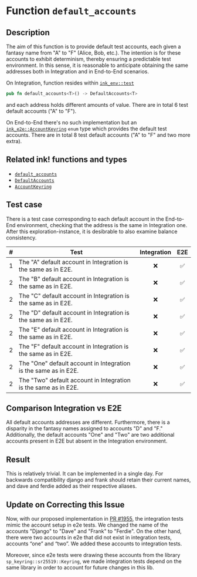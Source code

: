 # Function `default_accounts`

## Description

The aim of this function is to provide default test accounts, each given a fantasy name from "A" to "F" (Alice, Bob, etc.). The intention is for these accounts to exhibit determinism, thereby ensuring a predictable test environment. In this sense, it is reasonable to anticipate obtaining the same addresses both in Integration and in End-to-End scenarios.

On Integration, function resides within [`ink_env::test`](https://paritytech.github.io/ink/ink_env/test/index.html)

```rust
pub fn default_accounts<T>() -> DefaultAccounts<T>
```

and each address holds different amounts of value. There are in total 6 test default accounts ("A" to "F").

On End-to-End there's no such implementation but an [`ink_e2e::AccountKeyring`](https://paritytech.github.io/ink/ink_e2e/enum.AccountKeyring.html) `enum` type which provides the default test accounts. There are in total 8 test default accounts ("A" to "F" and two more extra).

## Related ink! functions and types

- [`default_accounts`](https://paritytech.github.io/ink/ink_env/test/fn.default_accounts.html)
- [`DefaultAccounts`](https://paritytech.github.io/ink/ink_env/test/struct.DefaultAccounts.html)
- [`AccountKeyring`](https://paritytech.github.io/ink/ink_e2e/enum.AccountKeyring.html)

## Test case

There is a test case corresponding to each default account in the End-to-End environment, checking that the address is the same in Integration one. After this exploration-instance, it is desibrable to also examine balance consistency.

| \#  | Test                                                            | Integration | E2E |
| --- | --------------------------------------------------------------- | :---------: | :-: |
| 1   | The "A" default account in Integration is the same as in E2E.   |     ❌      | ✅  |
| 2   | The "B" default account in Integration is the same as in E2E.   |     ❌      | ✅  |
| 2   | The "C" default account in Integration is the same as in E2E.   |     ❌      | ✅  |
| 2   | The "D" default account in Integration is the same as in E2E.   |     ❌      | ✅  |
| 2   | The "E" default account in Integration is the same as in E2E.   |     ❌      | ✅  |
| 2   | The "F" default account in Integration is the same as in E2E.   |     ❌      | ✅  |
| 2   | The "One" default account in Integration is the same as in E2E. |     ❌      | ✅  |
| 2   | The "Two" default account in Integration is the same as in E2E. |     ❌      | ✅  |

## Comparison Integration vs E2E

All default accounts addresses are different. Furthermore, there is a disparity in the fantasy names assigned to accounts "D" and "F." Additionally, the default accounts "One" and "Two" are two additional accounts present in E2E but absent in the Integration environment.

## Result

This is relatively trivial. It can be implemented in a single day. For backwards compatibility django and frank should retain their current names, and dave and ferdie added as their respective aliases.

## Update on Correcting this Issue

Now, with our proposed implementation in [PR #1955](https://github.com/paritytech/ink/pull/1955), the integration tests mimic the account setup in e2e tests. We changed the name of the accounts "Django" to "Dave" and "Frank" to "Ferdie". On the other hand, there were two accounts in e2e that did not exist in integration tests, accounts “one” and “two”. We added these accounts to integration tests.


Moreover, since e2e tests were drawing these accounts from the library `sp_keyring::sr25519::Keyring`, we made integration tests depend on the same library in order to account for future changes in this lib.

